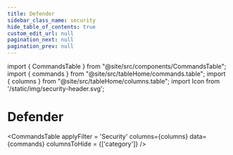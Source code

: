 ```yaml
---
title: Defender
sidebar_class_name: security
hide_table_of_contents: true
custom_edit_url: null
pagination_next: null
pagination_prev: null
---
```


import { CommandsTable } from "@site/src/components/CommandsTable";
import { commands } from "@site/src/tableHome/commands.table";
import { columns } from "@site/src/tableHome/columns.table";
import Icon from '/static/img/security-header.svg';

# <Icon/> Defender

<CommandsTable
applyFilter = 'Security'
columns={columns}
data={commands}
columnsToHide = {['category']}
/>

